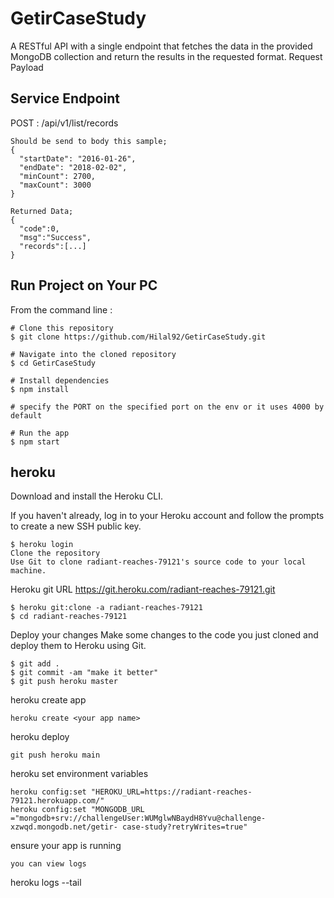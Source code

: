 # GetirCaseStudy

A RESTful API with a single endpoint that fetches the data in the provided MongoDB collection and return the results in the requested format.
Request Payload

## Service Endpoint
POST : /api/v1/list/records
```
Should be send to body this sample;
{ 
  "startDate": "2016-01-26", 
  "endDate": "2018-02-02", 
  "minCount": 2700, 
  "maxCount": 3000 
}
```
```
Returned Data; 
{
  "code":0, 
  "msg":"Success", 
  "records":[...] 
} 
```

## Run Project on Your PC 
From the command line :

```
# Clone this repository
$ git clone https://github.com/Hilal92/GetirCaseStudy.git

# Navigate into the cloned repository
$ cd GetirCaseStudy

# Install dependencies
$ npm install

# specify the PORT on the specified port on the env or it uses 4000 by default

# Run the app
$ npm start

 ```
## heroku
Download and install the Heroku CLI.

If you haven't already, log in to your Heroku account and follow the prompts to create a new SSH public key.
 ```
$ heroku login
Clone the repository
Use Git to clone radiant-reaches-79121's source code to your local machine.
 ```
 Heroku git URL
https://git.heroku.com/radiant-reaches-79121.git
  ```
$ heroku git:clone -a radiant-reaches-79121
$ cd radiant-reaches-79121
 ```
Deploy your changes
Make some changes to the code you just cloned and deploy them to Heroku using Git.
 ```
$ git add .
$ git commit -am "make it better"
$ git push heroku master
 ```
heroku create app
 ```
heroku create <your app name>

 ```
heroku deploy
  ```
git push heroku main
 ```
heroku set environment variables
 ```
heroku config:set "HEROKU_URL=https://radiant-reaches-79121.herokuapp.com/"
heroku config:set "MONGODB_URL ="mongodb+srv://challengeUser:WUMglwNBaydH8Yvu@challenge-xzwqd.mongodb.net/getir- case-study?retryWrites=true"
 ```
ensure your app is running
 ```
you can view logs
 ```
heroku logs --tail
 ```
